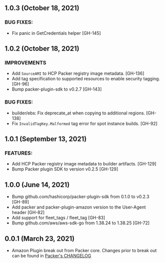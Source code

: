 ## 1.0.3 (October 18, 2021)

### BUG FIXES:
* Fix panic in GetCredentials helper [GH-145]


## 1.0.2 (October 18, 2021)

### IMPROVEMENTS
* Add `SourceAMI` to HCP Packer registry image metadata. [GH-136]
* Add tag specification to supported resources to enable security tagging.
    [GH-96]
* Bump packer-plugin-sdk to v0.2.7 [GH-143]

### BUG FIXES:
* builder/ebs: Fix deprecate_at when copying to additional regions. [GH-138]
* Fix `InvalidTagKey.Malformed` tag error for spot instance builds. [GH-92]


## 1.0.1 (September 13, 2021)

### FEATURES:
* Add HCP Packer registry image metadata to builder artifacts. [GH-129]
* Bump Packer plugin SDK to version v0.2.5 [GH-129]

## 1.0.0 (June 14, 2021)

* Bump github.com/hashicorp/packer-plugin-sdk from 0.1.0 to v0.2.3 [GH-89]
* Add packer and packer-plugin-amazon version to the User-Agent header [GH-82]
* Add support for fleet_tags / fleet_tag [GH-83]
* Bump github.com/aws/aws-sdk-go from 1.38.24 to 1.38.25 [GH-72]

## 0.0.1 (March 23, 2021)

* Amazon Plugin break out from Packer core. Changes prior to break out can be found in [Packer's CHANGELOG](https://github.com/hashicorp/packer/blob/master/CHANGELOG.md)
